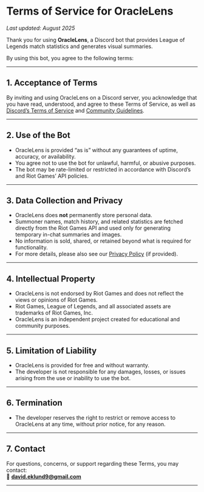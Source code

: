 # Terms of Service for OracleLens

_Last updated: August 2025_

Thank you for using **OracleLens**, a Discord bot that provides League of Legends match statistics and generates visual summaries.

By using this bot, you agree to the following terms:

---

## 1. Acceptance of Terms
By inviting and using OracleLens on a Discord server, you acknowledge that you have read, understood, and agree to these Terms of Service, as well as [Discord’s Terms of Service](https://discord.com/terms) and [Community Guidelines](https://discord.com/guidelines).

---

## 2. Use of the Bot
- OracleLens is provided “as is” without any guarantees of uptime, accuracy, or availability.
- You agree not to use the bot for unlawful, harmful, or abusive purposes.
- The bot may be rate-limited or restricted in accordance with Discord’s and Riot Games’ API policies.

---

## 3. Data Collection and Privacy
- OracleLens does **not** permanently store personal data.  
- Summoner names, match history, and related statistics are fetched directly from the Riot Games API and used only for generating temporary in-chat summaries and images.  
- No information is sold, shared, or retained beyond what is required for functionality.  
- For more details, please also see our [Privacy Policy](./PRIVACY.md) (if provided).

---

## 4. Intellectual Property
- OracleLens is not endorsed by Riot Games and does not reflect the views or opinions of Riot Games.  
- Riot Games, League of Legends, and all associated assets are trademarks of Riot Games, Inc.  
- OracleLens is an independent project created for educational and community purposes.

---

## 5. Limitation of Liability
- OracleLens is provided for free and without warranty.  
- The developer is not responsible for any damages, losses, or issues arising from the use or inability to use the bot.

---

## 6. Termination
- The developer reserves the right to restrict or remove access to OracleLens at any time, without prior notice, for any reason.

---

## 7. Contact
For questions, concerns, or support regarding these Terms, you may contact:  
📧 **david.eklund9@gmail.com**

---

